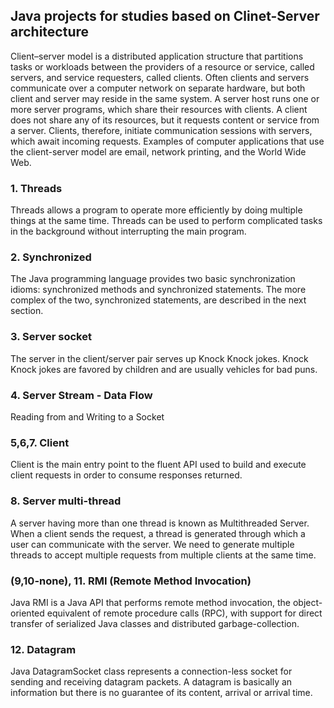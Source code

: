 ## Java projects for studies based on Clinet-Server architecture

Client–server model is a distributed application structure that partitions tasks or workloads between the providers of a resource or service, called servers, and service requesters, called clients. Often clients and servers communicate over a computer network on separate hardware, but both client and server may reside in the same system. A server host runs one or more server programs, which share their resources with clients. A client does not share any of its resources, but it requests content or service from a server. Clients, therefore, initiate communication sessions with servers, which await incoming requests. Examples of computer applications that use the client-server model are email, network printing, and the World Wide Web.

### 1. Threads
Threads allows a program to operate more efficiently by doing multiple things at the same time.
Threads can be used to perform complicated tasks in the background without interrupting the main program.

### 2. Synchronized 
The Java programming language provides two basic synchronization idioms: synchronized methods and synchronized statements. The more complex of the two, synchronized statements, are described in the next section.

### 3. Server socket
The server in the client/server pair serves up Knock Knock jokes. Knock Knock jokes are favored by children and are usually vehicles for bad puns. 

### 4. Server Stream - Data Flow
Reading from and Writing to a Socket

### 5,6,7. Client
Client is the main entry point to the fluent API used to build and execute client requests in order to consume responses returned.

### 8. Server multi-thread
A server having more than one thread is known as Multithreaded Server. When a client sends the request, a thread is generated through which a user can communicate with the server. We need to generate multiple threads to accept multiple requests from multiple clients at the same time.

### (9,10-none), 11. RMI (Remote Method Invocation)
Java RMI is a Java API that performs remote method invocation, the object-oriented equivalent of remote procedure calls (RPC), with support for direct transfer of serialized Java classes and distributed garbage-collection.

### 12. Datagram
Java DatagramSocket class represents a connection-less socket for sending and receiving datagram packets.
A datagram is basically an information but there is no guarantee of its content, arrival or arrival time.

